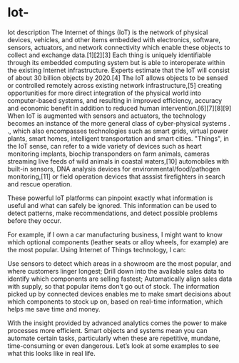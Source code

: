 # Iot-
Iot description
The Internet of things (IoT) is the network of physical devices, vehicles, and other items embedded with electronics, software, sensors, actuators, and network connectivity which enable these objects to collect and exchange data.[1][2][3] Each thing is uniquely identifiable through its embedded computing system but is able to interoperate within the existing Internet infrastructure. Experts estimate that the IoT will consist of about 30 billion objects by 2020.[4]
The IoT allows objects to be sensed or controlled remotely across existing network infrastructure,[5] creating opportunities for more direct integration of the physical world into computer-based systems, and resulting in improved efficiency, accuracy and economic benefit in addition to reduced human intervention.[6][7][8][9] When IoT is augmented with sensors and actuators, the technology becomes an instance of the more general class of cyber-physical systems
.
., which also encompasses technologies such as smart grids, virtual power plants, smart homes, intelligent transportation and smart cities.
"Things", in the IoT sense, can refer to a wide variety of devices such as heart monitoring implants, biochip transponders on farm animals, cameras streaming live feeds of wild animals in coastal waters,[10] automobiles with built-in sensors, DNA analysis devices for environmental/food/pathogen monitoring,[11] or field operation devices that asssist firefighters in search and rescue operation.


These powerful IoT platforms can pinpoint exactly what information is useful and what can safely be ignored. This information can be used to detect patterns, make recommendations, and detect possible problems before they occur.

For example, if I own a car manufacturing business, I might want to know which optional components (leather seats or alloy wheels, for example) are the most popular. Using Internet of Things technology, I can:

Use sensors to detect which areas in a showroom are the most popular, and where customers linger longest;
Drill down into the available sales data to identify which components are selling fastest;
Automatically align sales data with supply, so that popular items don’t go out of stock.
The information picked up by connected devices enables me to make smart decisions about which components to stock up on, based on real-time information, which helps me save time and money.

With the insight provided by advanced analytics comes the power to make processes more efficient. Smart objects and systems mean you can automate certain tasks, particularly when these are repetitive, mundane, time-consuming or even dangerous. Let’s look at some examples to see what this looks like in real life.
